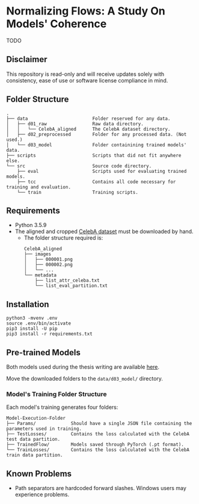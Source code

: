 # Normalizing Flows: A Study On Models' Coherence
TODO

## Disclaimer
This repository is read-only and will receive updates solely with consistency, ease of use or software license compliance in mind.

## Folder Structure
```
.
├── data                        Folder reserved for any data.
│   ├── d01_raw                 Raw data directory.
│   │   └── CelebA_aligned      The CelebA dataset directory.
│   ├── d02_preprocessed        Folder for any processed data. (Not used.)
│   └── d03_model               Folder containining trained models' data.
├── scripts                     Scripts that did not fit anywhere else.
└── src                         Source code directory.
    ├── eval                    Scripts used for evaluating trained models.
    ├── tcc                     Contains all code necessary for training and evaluation.
    └── train                   Training scripts.

```

## Requirements
 - Python 3.5.9
 - The aligned and cropped [CelebA dataset](https://mmlab.ie.cuhk.edu.hk/projects/CelebA.html) must be downloaded by hand.
   - The folder structure required is:
        ```
        CelebA_aligned
        ├── images
        │   ├── 000001.png
        │   ├── 000002.png
        │   └── ...
        └── metadata
            ├── list_attr_celeba.txt 
            └── list_eval_partition.txt
        ```

## Installation
```
python3 -mvenv .env
source .env/bin/activate
pip3 install -U pip
pip3 install -r requirements.txt
```

## Pre-trained Models
Both models used during the thesis writing are available [here](https://drive.google.com/drive/folders/1X8leODubgj6uX-47nGyqPhzRgzhkZP8D?usp=sharing). 

Move the downloaded folders to the ```data/d03_model/``` directory.

### Model's Training Folder Structure
Each model's training generates four folders:
```
Model-Execution-Folder
├── Params/             Should have a single JSON file containing the parameters used in training.
├── TestLosses/         Contains the loss calculated with the CelebA test data partition.
├── TrainedFlow/        Models saved through PyTorch (.pt format).
└── TrainLosses/        Contains the loss calculated with the CelebA train data partition.
```

## Known Problems
 - Path separators are hardcoded forward slashes. Windows users may experience problems.
